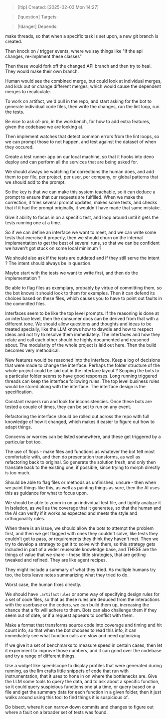 
>[!tip] Created: [2025-02-03 Mon 14:27]

>[!question] Targets: 

>[!danger] Depends: 

make threads, so that when a specific task is set upon, a new git branch is created.

Then knock on / trigger events, where we say things like "if the api changes, re-implment these classes"

Then these would fork off the changed API branch and then try to heal.  They would make their own branch. 

Human would see the combined merge, but could look at individual merges, and kick out or change different merges, which would cause the dependent merges to recalculate.


To work on artifact, we'd pull in the repo, and start asking for the bot to generate individual code files, then write the changes, run the lint loop, run the tests.

Be nice to ask o1-pro, in the workbench, for how to add extra features, given the codebase we are looking at.

Then implement watches that detect common errors from the lint loops, so we can prompt those to not happen, and test against the dataset of when they occured.

Create a test runner app on our local machine, so that it hooks into deno deploy and can perform all the services that are being asked for.

We should always be watching for corrections the human does, and add them to per file, per project, per user, per company, or global patterns that we should add to the prompt.

So the key is that we can make this system teachable, so it can deduce a prompt to ensure that our requests are fulfilled.  When we make the correction, it tries several prompt updates, makes some tests, and checks that if it had the prompt originally, it wouldn't have made that same mistake.

Give it ability to focus in on a specific test, and loop around until it gets the tests running one at a time.

So if we can define an interface we want to meet, and we can write some tests that exercise it properly, then we should churn on the internal implementation to get the best of several runs, so that we can be confident we haven't got stuck on some local minimum ?

We should also ask if the tests are outdated and if they still serve the intent ?  The intent should always be in question.

Maybe start with the tests we want to write first, and then do the implementation ?

Be able to flag files as exemplary, probably by virtue of committing them, so the bot knows it should look to them for examples.  Then it can defend its choices based on these files, which causes you to have to point out faults in the committed files.

Interfaces seem to be like the top level prompts.  If the reasoning is done at an interface level, then the consumer docs can be derived from that with a different tone.  We should allow questions and thoughts and ideas to be treated specially, like the LLM knows how to dawdle and how to respect ideas and not try to resolve them immediately.  The interfaces and how they relate and call each other should be highly documented and reasoned about.  The modularity of the whole project is laid out here.  Then the build becomes very methodical.

New features would be reasoned into the interface.  Keep a log of decisions that were made to change the interface.  Perhaps the folder structure of the whole project could be laid out in the interface layout ?  Scoping the bots to a particular folder seems to have good responses.  Long running triggered threads can keep the interface following rules.  The top level business rules would be stored along with the interface.  The interface design is the specification.

Constant reapers run and look for inconsistencies.  Once these bots are tested a couple of times, they can be set to run on any event.

Refactoring the interface should be rolled out across the repo with full knowledge of how it changed, which makes it easier to figure out how to adapt things.

Concerns or worries can be listed somewhere, and these get triggered by a particular bot too.

The use of flops - make files and functions as whatever the bot felt most comfortable with, and then do presentation transforms, as well as refactoring back to original.  So generate the solution fresh, and only then translate back to the existing one, if possible, since trying to morph directly is too much.

Should be able to flag files or methods as unfinished, unsure - then when we paint things like this, as well as painting things as sure, then the AI uses this as guidance for what to focus upon.

We should be able to zoom in on an individual test file, and tightly analyze it in isolation, as well as the coverage that it generates, so that the human and the AI can verify if it works as expected and meets the style and orthogonality rules.

When there is an issue, we should allow the bots to attempt the problem first, and then we get flagged with ones they couldn't solve, like tests they couldn't get to pass, or requirements they think they haven't met.  Then we try to develop a strategy to get it to solve with them, so this strategy gets included in part of a wider reuseable knowledge base, and THESE are the things of value that we share - these little strategies, that are getting tweaked and refined.  They are like agent recipes.

They might include a summary of what they tried.  As multiple humans try too, the bots leave notes summarizing what they tried to do.

Worst case, the human fixes directly.

We should have `.artifactrules` or some way of specifying design rules for a set of code files, so that as these rules are deduced from the interactions with the userbase or the coders, we can build them up, increasing the chance that a fix will adhere to them.  Bots can also challenge them if they seem out of date, or if a request appears to conflict with them.

Make a format that transforms source code into coverage and timing and hit count info, so that when the bot chooses to read this info, it can immediately see what function calls are slow and need optimizing.

If we give it a set of benchmarks to measure speed in certain cases, then let it experiment to improve those numbers, and it can grind over the codebase and try a range of different things.

Use a widget like speedscope to display profiles that were generated during running, as the llm crafts little snippets of code that run with instrumentation, that it uses to hone in on where the bottlenecks are.  Give the LLM some tools to query the data, and to ask about a specific function, so it could query suspicious functions one at a time, or query based on a file and get the summary data for each function in a given folder, then it just walks around using this tool to find things it is suspicious of.

Do bisect, where it can narrow down commits and changes to figure out where a fault on a broader set of tests was found.